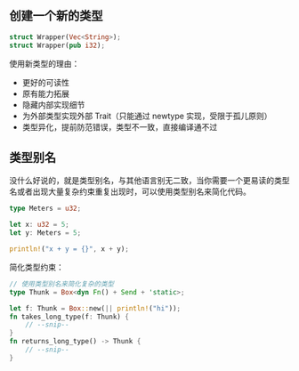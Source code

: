 ## 创建一个新的类型

```rust
struct Wrapper(Vec<String>);
struct Wrapper(pub i32);
```

使用新类型的理由：

- 更好的可读性
- 原有能力拓展
- 隐藏内部实现细节
- 为外部类型实现外部 Trait（只能通过 newtype 实现，受限于孤儿原则）
- 类型异化，提前防范错误，类型不一致，直接编译通不过

## 类型别名

没什么好说的，就是类型别名，与其他语言别无二致，当你需要一个更易读的类型名或者出现大量复杂约束重复出现时，可以使用类型别名来简化代码。

```rust
type Meters = u32;

let x: u32 = 5;
let y: Meters = 5;

println!("x + y = {}", x + y);
```

简化类型约束：

```rust
// 使用类型别名来简化复杂的类型
type Thunk = Box<dyn Fn() + Send + 'static>;

let f: Thunk = Box::new(|| println!("hi"));
fn takes_long_type(f: Thunk) {
    // --snip--
}
fn returns_long_type() -> Thunk {
    // --snip--
}
```
